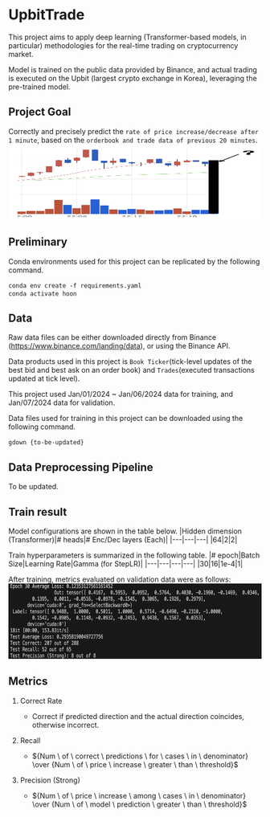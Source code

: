 # UpbitTrade
This project aims to apply deep learning (Transformer-based models, in particular) methodologies for the real-time trading on cryptocurrency market.

Model is trained on the public data provided by Binance, and actual trading is executed on the Upbit (largest crypto exchange in Korea), leveraging the pre-trained model.

## Project Goal
Correctly and precisely predict the `rate of price increase/decrease after 1 minute`, based on the `orderbook and trade data of previous 20 minutes`.
<img src="assets/project_overview.png" width="651px" height="150px" title="TrainResult" alt="TrainResult"></img><br/>

## Preliminary
Conda environments used for this project can be replicated by the following command.
```
conda env create -f requirements.yaml
conda activate hoon
```

## Data
Raw data files can be either downloaded directly from Binance (https://www.binance.com/landing/data), or using the Binance API.

Data products used in this project is `Book Ticker`(tick-level updates of the best bid and best ask on an order book) and `Trades`(executed transactions updated at tick level).

This project used Jan/01/2024 ~ Jan/06/2024 data for training, and Jan/07/2024 data for validation.

Data files used for training in this project can be downloaded using the following command.
```
gdown {to-be-updated}
```

## Data Preprocessing Pipeline
To be updated.

## Train result
Model configurations are shown in the table below.
|Hidden dimension (Transformer)|# heads|# Enc/Dec layers (Each)|
|---|---|---|
|64|2|2|

Train hyperparameters is summarized in the following table.
|# epoch|Batch Size|Learning Rate|Gamma (for StepLR)|
|---|---|---|---|
|30|16|1e-4|1|

After training, metrics evaluated on validation data were as follows:
<img src="assets/train_result.png" width="651px" height="150px" title="TrainResult" alt="TrainResult"></img><br/>

## Metrics
1. Correct Rate
    * Correct if predicted direction and the actual direction coincides, otherwise incorrect.


2. Recall
    * ${Num \ of \ correct \ predictions \ for \ cases \ in \ denominator} \over {Num \ of \ price \ increase \ greater \ than \ threshold}$


3. Precision (Strong)
    * ${Num \ of \ price \ increase \ among \ cases \ in \ denominator} \over {Num \ of \ model \ prediction \ greater \ than \ threshold}$

